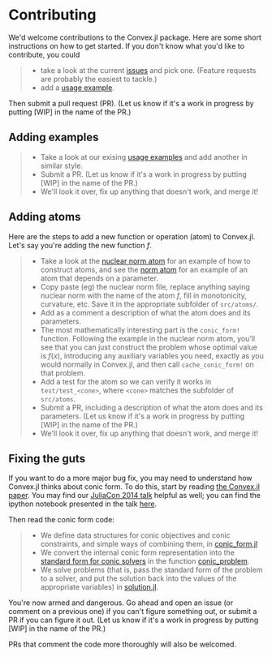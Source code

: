 Contributing
============

We'd welcome contributions to the Convex.jl package. Here are some
short instructions on how to get started. If you don't know what you'd
like to contribute, you could

> -   take a look at the current
>     [issues](https://github.com/JuliaOpt/Convex.jl/issues) and pick
>     one. (Feature requests are probably the easiest to tackle.)
> -   add a [usage
>     example](https://github.com/JuliaOpt/Convex.jl/tree/master/examples).

Then submit a pull request (PR). (Let us know if it's a work in
progress by putting \[WIP\] in the name of the PR.)

Adding examples
---------------

> -   Take a look at our exising [usage
>     examples](https://github.com/JuliaOpt/Convex.jl/tree/master/examples)
>     and add another in similar style.
> -   Submit a PR. (Let us know if it's a work in progress by putting
>     \[WIP\] in the name of the PR.)
> -   We'll look it over, fix up anything that doesn't work, and merge
>     it!

Adding atoms
------------

Here are the steps to add a new function or operation (atom) to
Convex.jl. Let's say you're adding the new function $f$.

> -   Take a look at the [nuclear norm
>     atom](https://github.com/JuliaOpt/Convex.jl/blob/master/src/atoms/sdp_cone/nuclearnorm.jl)
>     for an example of how to construct atoms, and see the [norm
>     atom](https://github.com/JuliaOpt/Convex.jl/blob/master/src/atoms/norm.jl)
>     for an example of an atom that depends on a parameter.
> -   Copy paste (eg) the nuclear norm file, replace anything saying
>     nuclear norm with the name of the atom $f$, fill in monotonicity,
>     curvature, etc. Save it in the appropriate subfolder of
>     `src/atoms/`.
> -   Add as a comment a description of what the atom does and its
>     parameters.
> -   The most mathematically interesting part is the `conic_form!`
>     function. Following the example in the nuclear norm atom, you'll
>     see that you can just construct the problem whose optimal value is
>     $f(x)$, introducing any auxiliary variables you need, exactly as
>     you would normally in Convex.jl, and then call `cache_conic_form!`
>     on that problem.
> -   Add a test for the atom so we can verify it works in
>     `test/test_<cone>`, where `<cone>` matches the subfolder of
>     `src/atoms`.
> -   Submit a PR, including a description of what the atom does and its
>     parameters. (Let us know if it's a work in progress by putting
>     \[WIP\] in the name of the PR.)
> -   We'll look it over, fix up anything that doesn't work, and merge
>     it!

Fixing the guts
---------------

If you want to do a more major bug fix, you may need to understand how
Convex.jl thinks about conic form. To do this, start by reading [the
Convex.jl paper](http://arxiv.org/pdf/1410.4821.pdf). You may find our
[JuliaCon 2014 talk](https://www.youtube.com/watch?v=SoI0lEaUvTs&t=128s)
helpful as well; you can find the ipython notebook presented in the talk
[here](https://github.com/JuliaCon/presentations/tree/master/CVX).

Then read the conic form code:

> -   We define data structures for conic objectives and conic
>     constraints, and simple ways of combining them, in
>     [conic\_form.jl](https://github.com/JuliaOpt/Convex.jl/blob/master/src/conic_form.jl)
> -   We convert the internal conic form representation into the
>     [standard form for conic
>     solvers](http://mathprogbasejl.readthedocs.io/en/latest/conic.html)
>     in the function
>     [conic\_problem](https://github.com/JuliaOpt/Convex.jl/blob/master/src/problems.jl#L97).
> -   We solve problems (that is, pass the standard form of the problem
>     to a solver, and put the solution back into the values of the
>     appropriate variables) in
>     [solution.jl](https://github.com/JuliaOpt/Convex.jl/blob/master/src/solution.jl#L8).

You're now armed and dangerous. Go ahead and open an issue (or comment
on a previous one) if you can't figure something out, or submit a PR if
you can figure it out. (Let us know if it's a work in progress by
putting \[WIP\] in the name of the PR.)

PRs that comment the code more thoroughly will also be welcomed.
